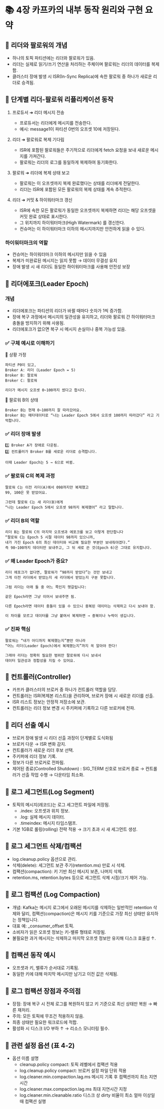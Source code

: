 # 📚 4장 카프카의 내부 동작 원리와 구현 요약

## 📌 리더와 팔로워의 개념
- 하나의 토픽 파티션에는 리더와 팔로워가 있음.
- 리더는 실제로 읽기/쓰기 연산을 처리하는 주체이며 팔로워는 리더의 데이터를 복제함.
- 클러스터 장애 발생 시 ISR(In-Sync Replica)에 속한 팔로워 중 하나가 새로운 리더로 승격됨.

## 📌 단계별 리더-팔로워 리플리케이션 동작
1. 프로듀서 ➜ 리더 메시지 전송
    - 프로듀서는 리더에게 메시지를 전송한다.
    - 예시: message1이 파티션 0번의 오프셋 10에 저장된다.

2. 리더 ➜ 팔로워로 복제 기다림
    - ISR에 포함된 팔로워들은 주기적으로 리더에게 fetch 요청을 보내 새로운 메시지를 가져간다.
    - 팔로워는 리더의 로그를 동일하게 복제하여 동기화한다.

3. 팔로워 ➜ 리더에 복제 상태 보고
    - 팔로워는 이 오프셋까지 복제 완료했다는 상태를 리더에게 전달한다.
    - 리더는 ISR에 포함된 모든 팔로워의 복제 상태를 계속 추적한다.

4. 리더 ➜ 커밋 & 하이워터마크 갱신
    - ISR에 속한 모든 팔로워가 동일한 오프셋까지 복제하면 리더는 해당 오프셋을 커밋 완료 상태로 표시한다.
    - 그 위치까지 하이워터마크(High Watermark) 를 갱신한다.
    - 컨슈머는 이 하이워터마크 이하의 메시지까지만 안전하게 읽을 수 있다.

### 하이워터마크의 역할
- 컨슈머는 하이워터마크 이하의 메시지만 읽을 수 있음
- 복제가 미완료된 메시지는 읽지 못함 → 데이터 무결성 유지
- 장애 발생 시 새 리더도 동일한 하이워터마크를 사용해 안전성 보장

## 📌 리더에포크(Leader Epoch)
### 개념
- 리더에포크는 파티션의 리더가 바뀔 때마다 숫자가 1씩 증가함.
- 장애 복구 과정에서 메시지의 일관성을 유지하고, 리더와 팔로워 간 하이워터마크 충돌을 방지하기 위해 사용됨.
- 리더에포크가 없으면 복구 시 메시지 손실이나 중복 가능성 있음.
  
### ✅ 구체 예시로 이해하기

📌 상황 가정
```
파티션 P0이 있고,
Broker A: 리더 (Leader Epoch = 5)
Broker B: 팔로워
Broker C: 팔로워

리더가 메시지 오프셋 0~100까지 썼다고 합시다.
```

📌 팔로워 B의 상태
```
Broker B는 현재 0~100까지 잘 따라갔어요.
Broker B는 메타데이터로 “나는 Leader Epoch 5에서 오프셋 100까지 따라갔다” 라고 기억합니다.
```

### ✅ 리더 장애 발생
```
1️⃣ Broker A가 장애로 다운됨.
2️⃣ 컨트롤러가 Broker B를 새로운 리더로 승격합니다.

이때 Leader Epoch는 5 → 6으로 바뀜.
```
### ✅ 팔로워 C의 복제 과정
```
팔로워 C는 이전 리더(A)에서 098까지만 복제했고
99, 100은 못 받았어요.

그런데 팔로워 C는 새 리더(B)에게
“나는 Leader Epoch 5에서 오프셋 98까지 복제했어” 라고 말합니다.
```
### ✅ 리더 B의 역할
```
리더 B는 팔로워 C의 마지막 오프셋과 에포크를 보고 이렇게 판단합니다
“팔로워 C는 Epoch 5 시절 데이터 98까지 있으니까,
내가 가진 Epoch 6의 최신 데이터와 비교해 필요한 부분만 보내줘야겠다.”
즉 98~100까지 데이터만 보내주고, 그 뒤 새로 쓴 것(Epoch 6)은 그대로 유지합니다.
```

### ✅ 왜 Leader Epoch가 중요?
```
리더 에포크가 없다면, 팔로워가 “98까지 받았다”는 것만 보내고
그게 이전 리더에서 받았는지 새 리더에서 받았는지 구분 못합니다.

그럼 리더는 아래 둘 중 어느 쪽인지 헷갈립니다:

같은 Epoch라면 그냥 이어서 보내주면 됨.

다른 Epoch라면 데이터 충돌이 있을 수 있으니 중복된 데이터는 삭제하고 다시 보내야 함.

이 차이를 모르고 데이터를 그냥 붙여서 복제하면 → 중복이나 누락이 생깁니다.
```
### ✅ 진짜 핵심
```
팔로워는 “내가 어디까지 복제했는지”뿐만 아니라
“어느 리더(Leader Epoch)에서 복제했는지”까지 꼭 알아야 한다!

그래야 리더는 정확히 필요한 범위만 팔로워에 다시 보내서
데이터 일관성과 정합성을 지킬 수 있어요.
```
## 📌 컨트롤러(Controller)
- 카프카 클러스터의 브로커 중 하나가 컨트롤러 역할을 담당.
- 컨트롤러는 ISR(복제본 리스트)을 관리하며, 브로커 장애 시 새로운 리더를 선출.
- ISR 리스트 정보는 안정적 저장소에 보관.
- 컨트롤러는 리더 정보 변경 시 주키퍼에 기록하고 다른 브로커에 전파.

## 📌 리더 선출 예시
- 브로커 장애 발생 시 리더 선출 과정이 단계별로 도식화됨
- 브로커 다운 → ISR 변화 감지.
- 컨트롤러가 새로운 리더 후보 선택.
- 주키퍼에 리더 정보 기록.
- 정보가 다른 브로커로 전파됨.
- 제어된 종료(Controlled Shutdown) : SIG_TERM 신호로 브로커 종료 → 컨트롤러가 선출 작업 수행 → 다운타임 최소화.

## 📌 로그 세그먼트(Log Segment)
- 토픽의 메시지(레코드)는 로그 세그먼트 파일에 저장됨.
  - .index: 오프셋과 위치 정보.
  - .log: 실제 메시지 데이터.
  - .timeindex: 메시지 타임스탬프.
- 기본 1GB로 롤링(rolling) 전략 적용 → 크기 초과 시 새 세그먼트 생성.

## 📌 로그 세그먼트 삭제/컴팩션
- log.cleanup.policy 옵션으로 관리.
- 삭제(delete): 세그먼트 보관 주기(retention.ms) 만료 시 삭제.
- 컴팩션(compaction): 키 기반 최신 메시지 보존, 나머지 삭제.
- retention.ms, retention.bytes 등으로 세그먼트 삭제 시점/크기 제어 가능.

## 📌 로그 컴팩션 (Log Compaction)
- 개념: Kafka는 메시지 로그에서 오래된 메시지를 삭제하는 일반적인 retention 삭제와 달리, 컴팩션(compaction)은 메시지 키를 기준으로 가장 최신 상태만 유지하는 정책입니다.
- 대표 예: _consumer_offset 토픽.
- 소비자가 읽은 오프셋 정보는 키-밸류 형태로 저장됨.
- 불필요한 과거 메시지는 삭제하고 마지막 오프셋 정보만 유지해 디스크 효율성 ↑.

## 📌 컴팩션 동작 예시
- 오프셋과 키, 밸류가 순서대로 기록됨.
- 동일한 키에 대해 마지막 메시지만 남기고 이전 값은 삭제됨.

## 📌 로그 컴팩션 장점과 주의점
- 장점: 장애 복구 시 전체 로그를 복원하지 않고 키 기준으로 최신 상태만 복원 → 빠른 재처리.
- 주의: 모든 토픽에 무조건 적용하지 않음.
- 최종 상태만 필요한 워크로드에 적합.
- 활성화 시 디스크 I/O 부하 ↑ → 리소스 모니터링 필수.

## 📌 관련 설정 옵션 (표 4-2)
- 옵션 이름	설명
  - cleanup.policy	compact: 토픽 레벨에서 컴팩션 적용
  - log.cleanup.policy	compact: 브로커 설정 파일 단위 적용
  - log.cleaner.min.compaction.lag.ms	메시지 기록 후 컴팩션까지 최소 지연시간
  - log.cleaner.max.compaction.lag.ms	최대 지연시간 지정
  - log.cleaner.min.cleanable.ratio	디스크 상 dirty 비율이 최소 얼마 이상일 때 컴팩션 실행

